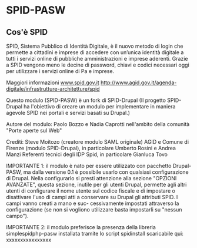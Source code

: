 # SPID-PASW

## Cos'è SPID
SPID, Sistema Pubblico di Identità Digitale, è il nuovo metodo di login che permette a cittadini
e imprese di accedere con un’unica identità digitale a tutti i servizi online di pubbliche
amministrazioni e imprese aderenti.
Grazie a SPID vengono meno le decine di password, chiavi e codici necessari oggi per utilizzare
i servizi online di Pa e imprese.

Maggiori informazioni 
www.spid.gov.it
http://www.agid.gov.it/agenda-digitale/infrastrutture-architetture/spid

Questo modulo (SPID-PASW) è un fork di SPID-Drupal
(Il progetto SPID-Drupal ha l'obiettivo di creare un modulo per implementare in maniera agevole
SPID nei portali e servizi basati su Drupal.)

Autore del modulo: Paolo Bozzo e Nadia Caprotti nell'ambito della comunità "Porte aperte sul Web"

Crediti:
Steve Moitozo (creatore modulo SAML originale)
AGID e Comune di Firenze (modulo SPID-Drupal), in particolare Umberto Rosini e Andrea Manzi
Referenti tecnici degli IDP Spid, in particolare Gianluca Tovo

IMPORTANTE 1: il modulo è nato per essere utilizzato con pacchetto Drupal-PASW, ma dalla versione
0.1 è possibile usarlo con qualsiasi configurazione di Drupal. Nella configurarlo si presti
attenzione alla sezione "OPZIONI AVANZATE", questa sezione, inutile per gli utenti Drupal, permette
agli altri utenti di configurare il nome utente sul codice fiscale e di impostare o disattivare
l'uso di campi atti a conservare su Drupal gli attributi SPID. I campi vanno creati a mano e suc-
cessivamente impostati attraverso la configurazione (se non si vogliono utilizzare basta impostarli
su "nessun campo").

IMPORTANTE 2: il modulo preferisce la presenza della libreria simplespidphp-pasw installata tramite lo
script spidinstall scaricabile qui:
xxxxxxxxxxxxxxxx
